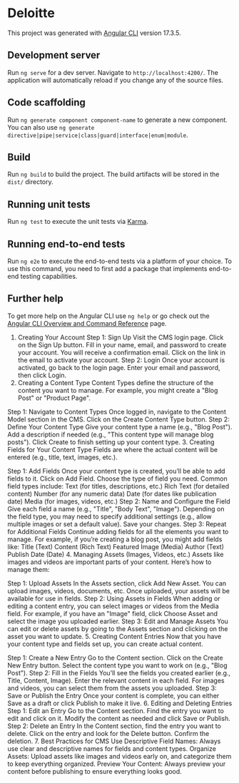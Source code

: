 # Deloitte

This project was generated with [Angular CLI](https://github.com/angular/angular-cli) version 17.3.5.

## Development server

Run `ng serve` for a dev server. Navigate to `http://localhost:4200/`. The application will automatically reload if you change any of the source files.

## Code scaffolding

Run `ng generate component component-name` to generate a new component. You can also use `ng generate directive|pipe|service|class|guard|interface|enum|module`.

## Build

Run `ng build` to build the project. The build artifacts will be stored in the `dist/` directory.

## Running unit tests

Run `ng test` to execute the unit tests via [Karma](https://karma-runner.github.io).

## Running end-to-end tests

Run `ng e2e` to execute the end-to-end tests via a platform of your choice. To use this command, you need to first add a package that implements end-to-end testing capabilities.

## Further help

To get more help on the Angular CLI use `ng help` or go check out the [Angular CLI Overview and Command Reference](https://angular.io/cli) page.


1. Creating Your Account
Step 1: Sign Up
Visit the CMS login page.
Click on the Sign Up button.
Fill in your name, email, and password to create your account.
You will receive a confirmation email. Click on the link in the email to activate your account.
Step 2: Login
Once your account is activated, go back to the login page.
Enter your email and password, then click Login.
2. Creating a Content Type
Content Types define the structure of the content you want to manage. For example, you might create a "Blog Post" or "Product Page".

Step 1: Navigate to Content Types
Once logged in, navigate to the Content Model section in the CMS.
Click on the Create Content Type button.
Step 2: Define Your Content Type
Give your content type a name (e.g., "Blog Post").
Add a description if needed (e.g., "This content type will manage blog posts").
Click Create to finish setting up your content type.
3. Creating Fields for Your Content Type
Fields are where the actual content will be entered (e.g., title, text, images, etc.).

Step 1: Add Fields
Once your content type is created, you’ll be able to add fields to it.
Click on Add Field.
Choose the type of field you need. Common field types include:
Text (for titles, descriptions, etc.)
Rich Text (for detailed content)
Number (for any numeric data)
Date (for dates like publication date)
Media (for images, videos, etc.)
Step 2: Name and Configure the Field
Give each field a name (e.g., "Title", "Body Text", "Image").
Depending on the field type, you may need to specify additional settings (e.g., allow multiple images or set a default value).
Save your changes.
Step 3: Repeat for Additional Fields
Continue adding fields for all the elements you want to manage. For example, if you’re creating a blog post, you might add fields like:
Title (Text)
Content (Rich Text)
Featured Image (Media)
Author (Text)
Publish Date (Date)
4. Managing Assets (Images, Videos, etc.)
Assets like images and videos are important parts of your content. Here’s how to manage them:

Step 1: Upload Assets
In the Assets section, click Add New Asset.
You can upload images, videos, documents, etc.
Once uploaded, your assets will be available for use in fields.
Step 2: Using Assets in Fields
When adding or editing a content entry, you can select images or videos from the Media field.
For example, if you have an "Image" field, click Choose Asset and select the image you uploaded earlier.
Step 3: Edit and Manage Assets
You can edit or delete assets by going to the Assets section and clicking on the asset you want to update.
5. Creating Content Entries
Now that you have your content type and fields set up, you can create actual content.

Step 1: Create a New Entry
Go to the Content section.
Click on the Create New Entry button.
Select the content type you want to work on (e.g., "Blog Post").
Step 2: Fill in the Fields
You’ll see the fields you created earlier (e.g., Title, Content, Image).
Enter the relevant content in each field. For images and videos, you can select them from the assets you uploaded.
Step 3: Save or Publish the Entry
Once your content is complete, you can either Save as a draft or click Publish to make it live.
6. Editing and Deleting Entries
Step 1: Edit an Entry
Go to the Content section.
Find the entry you want to edit and click on it.
Modify the content as needed and click Save or Publish.
Step 2: Delete an Entry
In the Content section, find the entry you want to delete.
Click on the entry and look for the Delete button.
Confirm the deletion.
7. Best Practices for CMS
Use Descriptive Field Names: Always use clear and descriptive names for fields and content types.
Organize Assets: Upload assets like images and videos early on, and categorize them to keep everything organized.
Preview Your Content: Always preview your content before publishing to ensure everything looks good.
